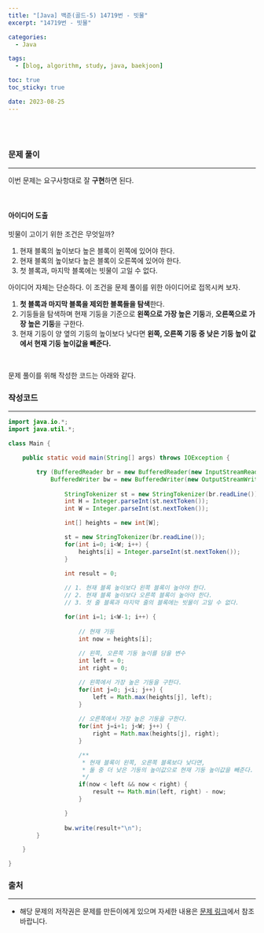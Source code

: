```yaml
---
title: "[Java] 백준(골드-5) 14719번 - 빗물"
excerpt: "14719번 - 빗물"

categories:
  - Java

tags:
  - [blog, algorithm, study, java, baekjoon]

toc: true
toc_sticky: true

date: 2023-08-25
---
```


<br><br>

### 문제 풀이

---

이번 문제는 요구사항대로 잘 **구현**하면 된다.

<br>

#### 아이디어 도출

빗물이 고이기 위한 조건은 무엇일까? 

1. 현재 블록의 높이보다 높은 블록이 왼쪽에 있어야 한다.
2. 현재 블록의 높이보다 높은 블록이 오른쪽에 있어야 한다.
3. 첫 블록과, 마지막 블록에는 빗물이 고일 수 없다.

아이디어 자체는 단순하다. 이 조건을 문제 풀이를 위한 아이디어로 접목시켜 보자.

1. **첫 블록과 마지막 블록을 제외한 블록들을 탐색**한다.
2. 기둥들을 탐색하며 현재 기둥을 기준으로 **왼쪽으로 가장 높은 기둥**과, **오른쪽으로 가장 높은 기둥**을 구한다.
3. 현재 기둥이 양 옆의 기둥의 높이보다 낮다면 **왼쪽, 오른쪽 기둥 중 낮은 기둥 높이 값에서 현재 기둥 높이값을 빼준다.**

<br>

문제 풀이를 위해 작성한 코드는 아래와 같다.

### 작성코드

---

```java
import java.io.*;
import java.util.*;

class Main {    

    public static void main(String[] args) throws IOException {

        try (BufferedReader br = new BufferedReader(new InputStreamReader(System.in));
            BufferedWriter bw = new BufferedWriter(new OutputStreamWriter(System.out))) {
                
                StringTokenizer st = new StringTokenizer(br.readLine());
                int H = Integer.parseInt(st.nextToken());
                int W = Integer.parseInt(st.nextToken());

                int[] heights = new int[W];

                st = new StringTokenizer(br.readLine());
                for(int i=0; i<W; i++) {
                    heights[i] = Integer.parseInt(st.nextToken());
                }
                
                int result = 0;

                // 1. 현재 블록 높이보다 왼쪽 블록이 높아야 한다.
                // 2. 현재 블록 높이보다 오른쪽 블록이 높아야 한다.
                // 3. 첫 줄 블록과 마지막 줄의 블록에는 빗물이 고일 수 없다.

                for(int i=1; i<W-1; i++) {
                    
                    // 현재 기둥
                    int now = heights[i];
                    
                    // 왼쪽, 오른쪽 기둥 높이를 담을 변수
                    int left = 0;
                    int right = 0;

                    // 왼쪽에서 가장 높은 기둥을 구한다.
                    for(int j=0; j<i; j++) {
                        left = Math.max(heights[j], left);
                    }
                    
                    // 오른쪽에서 가장 높은 기둥을 구한다.
                    for(int j=i+1; j<W; j++) {
                        right = Math.max(heights[j], right);
                    }

                    /**
                     * 현재 블록이 왼쪽, 오른쪽 블록보다 낮다면,
                     * 둘 중 더 낮은 기둥의 높이값으로 현재 기둥 높이값을 빼준다.
                     */
                    if(now < left && now < right) {
                        result += Math.min(left, right) - now;
                    }

                }
                
                bw.write(result+"\n");
        }

    }

}
```

### 출처

---

- 해당 문제의 저작권은 문제를 만든이에게 있으며 자세한 내용은 [문제 링크](https://www.acmicpc.net/problem/14719)에서 참조바랍니다.